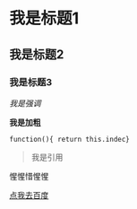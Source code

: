 # 我是标题1
## 我是标题2
### 我是标题3
*我是强调*

**我是加粗**

`function(){ return this.indec}`

>我是引用

惺惺惜惺惺

[点我去百度](http://www.baidu.com)
